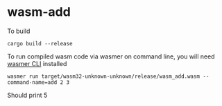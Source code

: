 # wasm-add

To build

```
cargo build --release
```

To run compiled wasm code via wasmer on command line, you will need [wasmer CLI](https://docs.wasmer.io/install) installed

```
wasmer run target/wasm32-unknown-unknown/release/wasm_add.wasm --command-name=add 2 3
```

Should print 5
